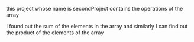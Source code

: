 this project whose name is secondProject contains the operations of the array 

I found out the sum of the elements in the array and similarly I can find out the product of the elements of the array
